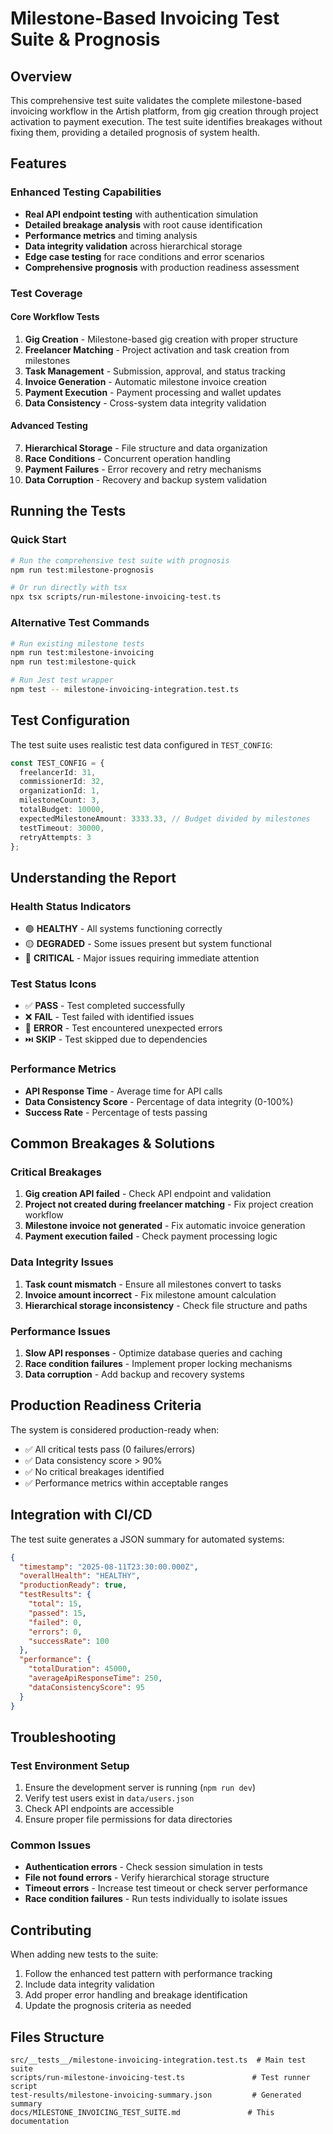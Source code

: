 # Milestone-Based Invoicing Test Suite & Prognosis

## Overview

This comprehensive test suite validates the complete milestone-based invoicing workflow in the Artish platform, from gig creation through project activation to payment execution. The test suite identifies breakages without fixing them, providing a detailed prognosis of system health.

## Features

### Enhanced Testing Capabilities
- **Real API endpoint testing** with authentication simulation
- **Detailed breakage analysis** with root cause identification
- **Performance metrics** and timing analysis
- **Data integrity validation** across hierarchical storage
- **Edge case testing** for race conditions and error scenarios
- **Comprehensive prognosis** with production readiness assessment

### Test Coverage

#### Core Workflow Tests
1. **Gig Creation** - Milestone-based gig creation with proper structure
2. **Freelancer Matching** - Project activation and task creation from milestones
3. **Task Management** - Submission, approval, and status tracking
4. **Invoice Generation** - Automatic milestone invoice creation
5. **Payment Execution** - Payment processing and wallet updates
6. **Data Consistency** - Cross-system data integrity validation

#### Advanced Testing
7. **Hierarchical Storage** - File structure and data organization
8. **Race Conditions** - Concurrent operation handling
9. **Payment Failures** - Error recovery and retry mechanisms
10. **Data Corruption** - Recovery and backup system validation

## Running the Tests

### Quick Start
```bash
# Run the comprehensive test suite with prognosis
npm run test:milestone-prognosis

# Or run directly with tsx
npx tsx scripts/run-milestone-invoicing-test.ts
```

### Alternative Test Commands
```bash
# Run existing milestone tests
npm run test:milestone-invoicing
npm run test:milestone-quick

# Run Jest test wrapper
npm test -- milestone-invoicing-integration.test.ts
```

## Test Configuration

The test suite uses realistic test data configured in `TEST_CONFIG`:

```typescript
const TEST_CONFIG = {
  freelancerId: 31,
  commissionerId: 32,
  organizationId: 1,
  milestoneCount: 3,
  totalBudget: 10000,
  expectedMilestoneAmount: 3333.33, // Budget divided by milestones
  testTimeout: 30000,
  retryAttempts: 3
};
```

## Understanding the Report

### Health Status Indicators
- 🟢 **HEALTHY** - All systems functioning correctly
- 🟡 **DEGRADED** - Some issues present but system functional
- 🔴 **CRITICAL** - Major issues requiring immediate attention

### Test Status Icons
- ✅ **PASS** - Test completed successfully
- ❌ **FAIL** - Test failed with identified issues
- 🚨 **ERROR** - Test encountered unexpected errors
- ⏭️ **SKIP** - Test skipped due to dependencies

### Performance Metrics
- **API Response Time** - Average time for API calls
- **Data Consistency Score** - Percentage of data integrity (0-100%)
- **Success Rate** - Percentage of tests passing

## Common Breakages & Solutions

### Critical Breakages
1. **Gig creation API failed** - Check API endpoint and validation
2. **Project not created during freelancer matching** - Fix project creation workflow
3. **Milestone invoice not generated** - Fix automatic invoice generation
4. **Payment execution failed** - Check payment processing logic

### Data Integrity Issues
1. **Task count mismatch** - Ensure all milestones convert to tasks
2. **Invoice amount incorrect** - Fix milestone amount calculation
3. **Hierarchical storage inconsistency** - Check file structure and paths

### Performance Issues
1. **Slow API responses** - Optimize database queries and caching
2. **Race condition failures** - Implement proper locking mechanisms
3. **Data corruption** - Add backup and recovery systems

## Production Readiness Criteria

The system is considered production-ready when:
- ✅ All critical tests pass (0 failures/errors)
- ✅ Data consistency score > 90%
- ✅ No critical breakages identified
- ✅ Performance metrics within acceptable ranges

## Integration with CI/CD

The test suite generates a JSON summary for automated systems:

```json
{
  "timestamp": "2025-08-11T23:30:00.000Z",
  "overallHealth": "HEALTHY",
  "productionReady": true,
  "testResults": {
    "total": 15,
    "passed": 15,
    "failed": 0,
    "errors": 0,
    "successRate": 100
  },
  "performance": {
    "totalDuration": 45000,
    "averageApiResponseTime": 250,
    "dataConsistencyScore": 95
  }
}
```

## Troubleshooting

### Test Environment Setup
1. Ensure the development server is running (`npm run dev`)
2. Verify test users exist in `data/users.json`
3. Check API endpoints are accessible
4. Ensure proper file permissions for data directories

### Common Issues
- **Authentication errors** - Check session simulation in tests
- **File not found errors** - Verify hierarchical storage structure
- **Timeout errors** - Increase test timeout or check server performance
- **Race condition failures** - Run tests individually to isolate issues

## Contributing

When adding new tests to the suite:
1. Follow the enhanced test pattern with performance tracking
2. Include data integrity validation
3. Add proper error handling and breakage identification
4. Update the prognosis criteria as needed

## Files Structure

```
src/__tests__/milestone-invoicing-integration.test.ts  # Main test suite
scripts/run-milestone-invoicing-test.ts               # Test runner script
test-results/milestone-invoicing-summary.json         # Generated summary
docs/MILESTONE_INVOICING_TEST_SUITE.md               # This documentation
```
